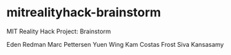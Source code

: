 # mitrealityhack-brainstorm
MIT Reality Hack Project: Brainstorm


Eden Redman
Marc Pettersen
Yuen Wing Kam
Costas Frost 
Siva Kansasamy 
